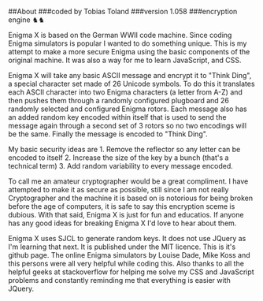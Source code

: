 ##About
###coded by Tobias Toland 
###version 1.058
###encryption engine ♞♞ 

Enigma X is based on the German WWII code machine. Since coding Enigma simulators is popular I wanted to do something unique. This is my attempt to make a more secure Enigma using the basic components of the original machine. It was also a way for me to learn JavaScript, and CSS.

Enigma X will take any basic ASCII message and encrypt it to "Think Ding", a special character set made of 26 Unicode symbols. To do this it translates each ASCII character into two Enigma characters (a letter from A-Z) and then pushes them through a randomly configured plugboard and 26 randomly selected and configured Enigma rotors. Each message also has an added random key encoded within itself that is used to send the message again through a second set of 3 rotors so no two encodings will be the same. Finally the message is encoded to "Think Ding".

My basic security ideas are 1. Remove the reflector so any letter can be encoded to itself 2. Increase the size of the key by a bunch (that's a technical term) 3. Add random variability to every message encoded.

To call me an amateur cryptographer would be a great compliment. I have attempted to make it as secure as possible, still since I am not really Cryptographer and the machine it is based on is notorious for being broken before the age of computers, it is safe to say this encryption sceme is dubious. With that said, Enigma X is just for fun and educatios. If anyone has any good ideas for breaking Enigma X I'd love to hear about them.

Enigma X uses SJCL to generate random keys. It does not use JQuery as I'm learning that next. It is published under the MIT licence. This is it's github page. The online Enigma simulators by Louise Dade, Mike Koss and this persons were all very helpful while coding this. Also thanks to all the helpful geeks at stackoverflow for helping me solve my CSS and JavaScript problems and constantly reminding me that everything is easier with JQuery.

